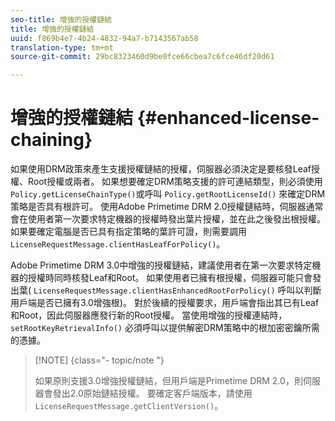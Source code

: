 ```yaml
---
seo-title: 增強的授權鏈結
title: 增強的授權鏈結
uuid: f869b4e7-4b24-4832-94a7-b7143567ab58
translation-type: tm+mt
source-git-commit: 29bc8323460d9be0fce66cbea7c6fce46df20d61

---
```



# 增強的授權鏈結 {#enhanced-license-chaining}

如果使用DRM政策來產生支援授權鏈結的授權，伺服器必須決定是要核發Leaf授權、Root授權或兩者。 如果想要確定DRM策略支援的許可連結類型，則必須使用 `Policy.getLicenseChainType()`或呼叫 `Policy.getRootLicenseId()` 來確定DRM策略是否具有根許可。 使用Adobe Primetime DRM 2.0授權鏈結時，伺服器通常會在使用者第一次要求特定機器的授權時發出葉片授權，並在此之後發出根授權。 如果要確定電腦是否已具有指定策略的葉許可證，則需要調用 `LicenseRequestMessage.clientHasLeafForPolicy()`。

Adobe Primetime DRM 3.0中增強的授權鏈結，建議使用者在第一次要求特定機器的授權時同時核發Leaf和Root。 如果使用者已擁有根授權，伺服器可能只會發出葉( `LicenseRequestMessage.clientHasEnhancedRootForPolicy()` 呼叫以判斷用戶端是否已擁有3.0增強根)。 對於後續的授權要求，用戶端會指出其已有Leaf和Root，因此伺服器應發行新的Root授權。 當使用增強的授權連結時， `setRootKeyRetrievalInfo()` 必須呼叫以提供解密DRM策略中的根加密密鑰所需的憑據。

>[!NOTE] {class=&quot;- topic/note &quot;}
>
>如果原則支援3.0增強授權鏈結，但用戶端是Primetime DRM 2.0，則伺服器會發出2.0原始鏈結授權。 要確定客戶端版本，請使用 `LicenseRequestMessage.getClientVersion()`。

